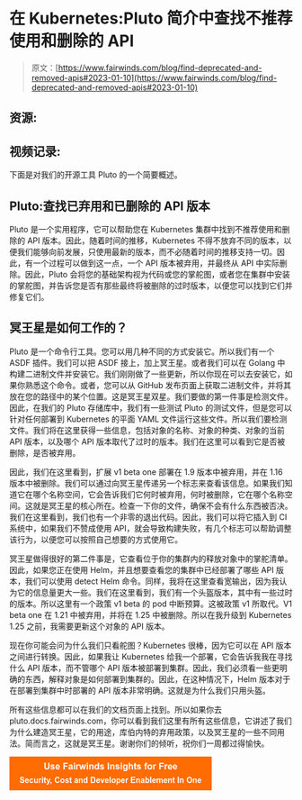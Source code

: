 # 在 Kubernetes:Pluto 简介中查找不推荐使用和删除的 API

> 原文：[https://www.fairwinds.com/blog/find-deprecated-and-removed-apis#2023-01-10](https://www.fairwinds.com/blog/find-deprecated-and-removed-apis#2023-01-10)

 ## 资源:

## 视频记录:

下面是对我们的开源工具 Pluto 的一个简要概述。

## Pluto:查找已弃用和已删除的 API 版本

Pluto 是一个实用程序，它可以帮助您在 Kubernetes 集群中找到不推荐使用和删除的 API 版本。因此，随着时间的推移，Kubernetes 不得不放弃不同的版本，以便我们能够向前发展，只使用最新的版本，而不必随着时间的推移支持一切。因此，有一个过程可以做到这一点，一个 API 版本被弃用，并最终从 API 中实际删除。因此，Pluto 会将您的基础架构视为代码或您的掌舵图，或者您在集群中安装的掌舵图，并告诉您是否有那些最终将被删除的过时版本，以便您可以找到它们并修复它们。

## 冥王星是如何工作的？

Pluto 是一个命令行工具。您可以用几种不同的方式安装它。所以我们有一个 ASDF 插件。我们可以把 ASDF 接上，加上冥王星。或者我们可以在 Golang 中构建二进制文件并安装它。我们刚刚做了一些更新，所以你现在可以去安装它，如果你熟悉这个命令。或者，您可以从 GitHub 发布页面上获取二进制文件，并将其放在您的路径中的某个位置。这是冥王星双星。我们要做的第一件事是检测文件。因此，在我们的 Pluto 存储库中，我们有一些测试 Pluto 的测试文件，但是您可以针对任何部署到 Kubernetes 的平面 YAML 文件运行这些文件。所以我们要检测文件。我们将在这里获得一些信息，包括对象的名称、对象的种类、对象的当前 API 版本，以及哪个 API 版本取代了过时的版本。我们在这里可以看到它是否被删除，是否被弃用。

因此，我们在这里看到，扩展 v1 beta one 部署在 1.9 版本中被弃用，并在 1.16 版本中被删除。我们可以通过向冥王星传递另一个标志来查看该信息。如果我们知道它在哪个名称空间，它会告诉我们它何时被弃用，何时被删除，它在哪个名称空间。这就是冥王星的核心所在。检查一下你的文件，确保不会有什么东西被否决。我们在这里看到，我们也有一个非零的退出代码。因此，我们可以将它插入到 CI 系统中，如果我们不赞成使用 API，就会导致构建失败，有几个标志可以帮助调整该行为，以便您可以按照自己想要的方式使用它。

冥王星做得很好的第二件事是，它查看位于你的集群内的释放对象中的掌舵清单。因此，如果您正在使用 Helm，并且想要查看您的集群中已经部署了哪些 API 版本，我们可以使用 detect Helm 命令。同样，我将在这里查看宽输出，因为我认为它的信息量更大一些。我们在这里看到，我们有一个头盔版本，其中有一些过时的版本。所以这里有一个政策 v1 beta 的 pod 中断预算。这被政策 v1 所取代。V1 beta one 在 1.21 中被弃用，并将在 1.25 中被删除。所以在我升级到 Kubernetes 1.25 之前，我需要更新这个对象的 API 版本。

现在你可能会问为什么我们只看舵图？Kubernetes 很棒，因为它可以在 API 版本之间进行转换。因此，如果我让 Kubernetes 给我一个部署，它会告诉我我在寻找什么 API 版本，而不管哪个 API 版本被部署到集群。因此，我们必须看一些更明确的东西，解释对象是如何部署到集群的。因此，在这种情况下，Helm 版本对于在部署到集群中时部署的 API 版本非常明确。这就是为什么我们只用头盔。

所有这些信息都可以在我们的文档页面上找到。所以如果你去 pluto.docs.fairwinds.com，你可以看到我们这里有所有这些信息，它讲述了我们为什么建造冥王星，它的用途，库伯内特的弃用政策，以及冥王星的一些不同用法。简而言之，这就是冥王星。谢谢你们的倾听，祝你们一周都过得愉快。

[![Use Fairwinds Insights for Free Security, Cost and Developer Enablement In One](img/7c86296320eb01b215d8e2755e9c5b9d.png)](https://cta-redirect.hubspot.com/cta/redirect/2184645/34aa4987-a1f9-438a-a145-d7d82d5c479a)